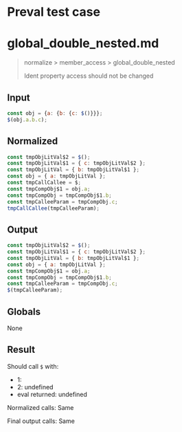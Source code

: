 # Preval test case

# global_double_nested.md

> normalize > member_access > global_double_nested
>
> Ident property access should not be changed

## Input

`````js filename=intro
const obj = {a: {b: {c: $()}}};
$(obj.a.b.c);
`````

## Normalized

`````js filename=intro
const tmpObjLitVal$2 = $();
const tmpObjLitVal$1 = { c: tmpObjLitVal$2 };
const tmpObjLitVal = { b: tmpObjLitVal$1 };
const obj = { a: tmpObjLitVal };
const tmpCallCallee = $;
const tmpCompObj$1 = obj.a;
const tmpCompObj = tmpCompObj$1.b;
const tmpCalleeParam = tmpCompObj.c;
tmpCallCallee(tmpCalleeParam);
`````

## Output

`````js filename=intro
const tmpObjLitVal$2 = $();
const tmpObjLitVal$1 = { c: tmpObjLitVal$2 };
const tmpObjLitVal = { b: tmpObjLitVal$1 };
const obj = { a: tmpObjLitVal };
const tmpCompObj$1 = obj.a;
const tmpCompObj = tmpCompObj$1.b;
const tmpCalleeParam = tmpCompObj.c;
$(tmpCalleeParam);
`````

## Globals

None

## Result

Should call `$` with:
 - 1: 
 - 2: undefined
 - eval returned: undefined

Normalized calls: Same

Final output calls: Same
